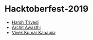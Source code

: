 # Hacktoberfest-2019

* [Harsh Trivedi](https://harsh98trivedi.github.io)
* [Archit Awasthi](https://archit023.github.io)
* [Vivek Kumar Kanaujia](https://github.com/vivekaris)